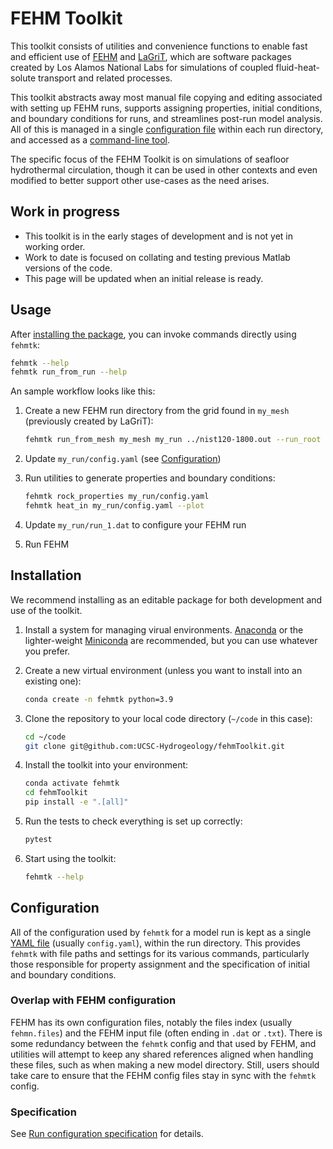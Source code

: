 # FEHM Toolkit
This toolkit consists of utilities and convenience functions to enable fast and efficient use of [FEHM](https://github.com/lanl/FEHM) and [LaGriT](https://github.com/lanl/LaGriT), which are software packages created by Los Alamos National Labs for simulations of coupled fluid-heat-solute transport and related processes.

This toolkit abstracts away most manual file copying and editing associated with setting up FEHM runs, supports assigning properties, initial conditions, and boundary conditions for runs, and streamlines post-run model analysis. All of this is managed in a single [configuration file](#configuration) within each run directory, and accessed as a [command-line tool](#usage).

The specific focus of the FEHM Toolkit is on simulations of seafloor hydrothermal circulation, though it can be used in other contexts and even modified to better support other use-cases as the need arises.

## Work in progress
* This toolkit is in the early stages of development and is not yet in working order.
* Work to date is focused on collating and testing previous Matlab versions of the code.
* This page will be updated when an initial release is ready.

## Usage
After [installing the package](#installation), you can invoke commands directly using `fehmtk`:

```zsh
fehmtk --help
fehmtk run_from_run --help
```

An sample workflow looks like this:
1. Create a new FEHM run directory from the grid found in `my_mesh` (previously created by LaGriT):

    ```zsh
    fehmtk run_from_mesh my_mesh my_run ../nist120-1800.out --run_root run_1
    ```

1. Update `my_run/config.yaml` (see [Configuration](#configuration))
1. Run utilities to generate properties and boundary conditions:

    ```zsh
    fehmtk rock_properties my_run/config.yaml
    fehmtk heat_in my_run/config.yaml --plot
    ```

1. Update `my_run/run_1.dat` to configure your FEHM run
1. Run FEHM

## Installation
We recommend installing as an editable package for both development and use of the toolkit.

1. Install a system for managing virual environments. [Anaconda](https://www.anaconda.com/products/distribution#Downloads) or the lighter-weight [Miniconda](https://docs.conda.io/en/latest/miniconda.html#latest-miniconda-installer-links) are recommended, but you can use whatever you prefer.
1. Create a new virtual environment (unless you want to install into an existing one):

    ```zsh
    conda create -n fehmtk python=3.9
    ```

1. Clone the repository to your local code directory (`~/code` in this case):

    ```zsh
    cd ~/code
    git clone git@github.com:UCSC-Hydrogeology/fehmToolkit.git
    ```

1. Install the toolkit into your environment:

    ```zsh
    conda activate fehmtk
    cd fehmToolkit
    pip install -e ".[all]"
    ```

1. Run the tests to check everything is set up correctly:

    ```zsh
    pytest
    ```

1. Start using the toolkit:

    ```zsh
    fehmtk --help
    ```

## Configuration
All of the configuration used by `fehmtk` for a model run is kept as a single [YAML file](https://yaml.org/spec/1.2.2/#chapter-2-language-overview) (usually `config.yaml`), within the run directory. This provides `fehmtk` with file paths and settings for its various commands, particularly those responsible for property assignment and the specification of initial and boundary conditions.

### Overlap with FEHM configuration
FEHM has its own configuration files, notably the files index (usually `fehmn.files`) and the FEHM input file (often ending in `.dat` or `.txt`). There is some redundancy between the `fehmtk` config and that used by FEHM, and utilities will attempt to keep any shared references aligned when handling these files, such as when making a new model directory. Still, users should take care to ensure that the FEHM config files stay in sync with the `fehmtk` config.

### Specification
See [Run configuration specification](https://github.com/UCSC-Hydrogeology/fehmToolkit/wiki/Run-configuration-specification) for details.
